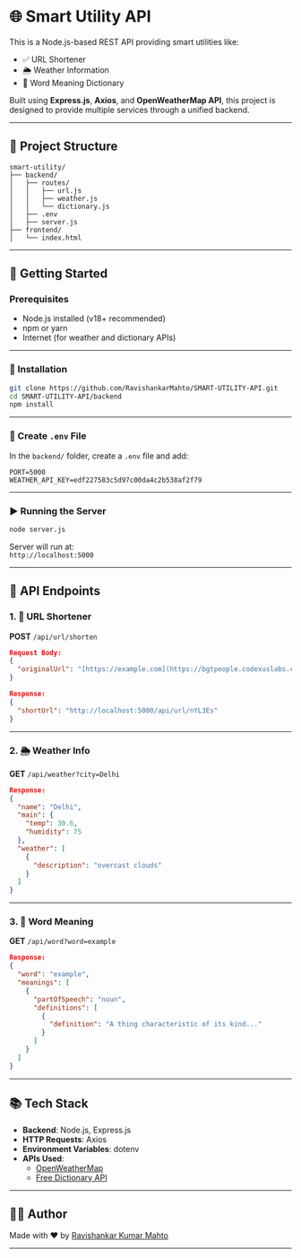 # 🌐 Smart Utility API

This is a Node.js-based REST API providing smart utilities like:
- ✅ URL Shortener
- 🌦️ Weather Information
- 📖 Word Meaning Dictionary

Built using **Express.js**, **Axios**, and **OpenWeatherMap API**, this project is designed to provide multiple services through a unified backend.

---

## 📁 Project Structure

```
smart-utility/
├── backend/
│   ├── routes/
│   │   ├── url.js
│   │   ├── weather.js
│   │   └── dictionary.js
│   ├── .env
│   ├── server.js
├── frontend/
│   └── index.html
```

---

## 🚀 Getting Started

### Prerequisites

- Node.js installed (v18+ recommended)
- npm or yarn
- Internet (for weather and dictionary APIs)

---

### 🔧 Installation

```bash
git clone https://github.com/RavishankarMahto/SMART-UTILITY-API.git
cd SMART-UTILITY-API/backend
npm install
```

---

### 🔑 Create `.env` File

In the `backend/` folder, create a `.env` file and add:

```
PORT=5000
WEATHER_API_KEY=edf227583c5d97c00da4c2b538af2f79
```

---

### ▶️ Running the Server

```bash
node server.js
```

Server will run at:  
`http://localhost:5000`

---

## 🔌 API Endpoints

### 1. 🔗 URL Shortener

**POST** `/api/url/shorten`

```json
Request Body:
{
  "originalUrl": "[https://example.com](https://bgtpeople.codexuslabs.com/employee-profile)"
}

Response:
{
  "shortUrl": "http://localhost:5000/api/url/nYL3Es"
}
```

---

### 2. 🌦️ Weather Info

**GET** `/api/weather?city=Delhi`

```json
Response:
{
  "name": "Delhi",
  "main": {
    "temp": 30.6,
    "humidity": 75
  },
  "weather": [
    {
      "description": "overcast clouds"
    }
  ]
}
```

---

### 3. 📖 Word Meaning

**GET** `/api/word?word=example`

```json
Response:
{
  "word": "example",
  "meanings": [
    {
      "partOfSpeech": "noun",
      "definitions": [
        {
          "definition": "A thing characteristic of its kind..."
        }
      ]
    }
  ]
}
```

---

## 📚 Tech Stack

- **Backend**: Node.js, Express.js
- **HTTP Requests**: Axios
- **Environment Variables**: dotenv
- **APIs Used**:
  - [OpenWeatherMap](https://openweathermap.org/)
  - [Free Dictionary API](https://dictionaryapi.dev/)

---

## 🧑‍💻 Author

Made with ❤️ by [Ravishankar Kumar Mahto](https://github.com/RavishankarMahto)

---
